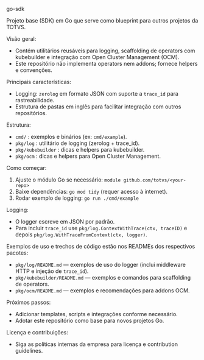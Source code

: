 go-sdk

Projeto base (SDK) em Go que serve como blueprint para outros projetos da TOTVS.

Visão geral:
- Contém utilitários reusáveis para logging, scaffolding de operators com kubebuilder e integração com Open Cluster Management (OCM).
- Este repositório não implementa operators nem addons; fornece helpers e convenções.

Principais características:
- Logging: `zerolog` em formato JSON com suporte a `trace_id` para rastreabilidade.
- Estrutura de pastas em inglês para facilitar integração com outros repositórios.

Estrutura:
- `cmd/` : exemplos e binários (ex: `cmd/example`).
- `pkg/log` : utilitário de logging (zerolog + trace_id).
- `pkg/kubebuilder` : dicas e helpers para kubebuilder.
- `pkg/ocm` : dicas e helpers para Open Cluster Management.

Como começar:
1. Ajuste o módulo Go se necessário: `module github.com/totvs/<your-repo>`
2. Baixe dependências: `go mod tidy` (requer acesso à internet).
3. Rodar exemplo de logging: `go run ./cmd/example`

Logging:
- O logger escreve em JSON por padrão.
- Para incluir `trace_id` use `pkg/log.ContextWithTrace(ctx, traceID)` e depois `pkg/log.WithTraceFromContext(ctx, logger)`.


Exemplos de uso e trechos de código estão nos READMEs dos respectivos pacotes:

- `pkg/log/README.md` — exemplos de uso do logger (inclui middleware HTTP e injeção de `trace_id`).
- `pkg/kubebuilder/README.md` — exemplos e comandos para scaffolding de operators.
- `pkg/ocm/README.md` — exemplos e recomendações para addons OCM.

Próximos passos:
- Adicionar templates, scripts e integrações conforme necessário.
- Adotar este repositório como base para novos projetos Go.

Licença e contribuições:
- Siga as políticas internas da empresa para licença e contribution guidelines.
